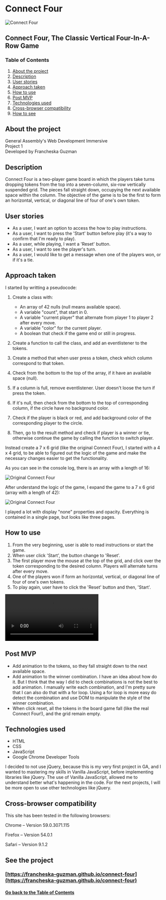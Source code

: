 # <a name="project">Connect Four</a>

![Connect Four](/images/originalC4.png)

## Connect Four, The Classic Vertical Four-In-A-Row Game

### Table of Contents

1. [About the project](#about)
2. [Description](#description)
3. [User stories](#user-stories)
4. [Approach taken](#approach-taken)
5. [How to use](#instructions)
6. [Post MVP](#post-mvp)
7. [Technologies used](#technologies-used)
8. [Cross-browser compatibility](#compatibility)
9. [How to see](#deployment)

## <a name="about">About the project</a>

General Assembly's Web Development Immersive <br />
Project 1 <br />
Developed by Francheska Guzman

## <a name="description">Description</a>

Connect Four is a two-player game board in which the players take turns dropping tokens from the top into a seven-column, six-row vertically suspended grid. The pieces fall straight down, occupying the next available space within the column. The objective of the game is to be the first to form an horizontal, vertical, or diagonal line of four of one's own token.

## <a name="user-stories">User stories</a>

* As a user, I want an option to access the how to play instructions.
* As a user, I want to press the 'Start' button before play (it's a way to confirm that I'm ready to play).
* As a user, while playing, I want a 'Reset' button.
* As a user, I want to see the player's turn.
* As a user, I would like to get a message when one of the players won, or if it's a tie.

## <a name="approach-taken">Approach taken</a>

I started by writting a pseudocode:

1. Create a class with:
	* An array of 42 nulls (null means available space).
	* A variable "count", that start in 0.
	* A variable "current player" that alternate from player 1 to player 2 after every move.
	* A variable "color" for the current player.
	* A boolean that check if the game end or still in progress.

2. Create a function to call the class, and add an eventlistener to the tokens.

3. Create a method that when user press a token, check which column correspond to that token.

4. Check from the bottom to the top of the array, if it have an available space (null). 

5. If a column is full, remove eventlistener. User doesn't loose the turn if press the token.

6. If it's null, then check from the bottom to the top of corresponding column, if the circle have no background color.

7. Check if the player is black or red, and add background color of the corresponding player to the circle.

8. Then, go to the result method and check if player is a winner or tie, otherwise continue the game by calling the function to switch player.

Instead create a 7 x 6 grid (like the original Connect Four), I started with a 4 x 4 grid, to be able to figured out the logic of the game and make the necessary changes easier to get the functionality.  

As you can see in the console log, there is an array with a length of 16:

![Original Connect Four](/images/c4part1.png)

After understand the logic of the game, I expand the game to a 7 x 6 grid (array with a length of 42):

![Original Connect Four](/images/c4part2.png)

I played a lot with display "none" properties and opacity.  Everything is contained in a single page, but looks like three pages.

## <a name="instructions">How to use</a>

1. From the very beginning, user is able to read instructions or start the game.
2. When user click 'Start', the button change to 'Reset'.
3. The first player move the mouse at the top of the grid, and click over the token corresponding to the desired column. Players will alternate turns after every move.
4. One of the players won if form an horizontal, vertical, or diagonal line of four of one's own tokens. 
5. To play again, user have to click the 'Reset' button and then, 'Start'.

![Video](/images/how-to-play.mov)

## <a name="post-mvp">Post MVP</a>

* Add animation to the tokens, so they fall straight down to the next available space.
* Add animation to the winner combination. I have an idea about how do it. But I think that the way I did to check combinations is not the best to add animation. I manually write each combination, and I'm pretty sure that I can also do that with a for loop. Using a for loop is more easy do detect the combination and use DOM to manipulate the style of the winner combination.
* When click reset, all the tokens in the board game fall (like the real Connect Four!), and the grid remain empty.

## <a name="technologies-used">Technologies used</a>

* HTML 
* CSS
* JavaScript
* Google Chrome Developer Tools

I decided to not use jQuery, because this is my very first project in GA, and I wanted to mastering my skills in Vanilla JavaScript, before implementing libraries like jQuery. The use of Vanilla JavaScript, allowed me to understand better what's happening in the code. For the next projects, I will be more open to use other technologies like jQuery.

## <a name="compatibility">Cross-browser compatibility</a>

This site has been tested in the following browsers:

Chrome – Version 59.0.3071.115 

Firefox – Version 54.0.1

Safari – Version 9.1.2

## <a name="deployment">See the project</a>

### [https://francheska-guzman.github.io/connect-four](https://francheska-guzman.github.io/connect-four)

#### [Go back to the Table of Contents](#project)